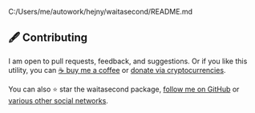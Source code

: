 C:/Users/me/autowork/hejny/waitasecond/README.md


<!--Contributing-->
<!--⚠️WARNING: This section was generated by https://github.com/hejny/batch-project-editor/blob/main/src/workflows/810-contributing/contributing.ts so every manual change will be overwritten.-->

## 🖋️ Contributing

I am open to pull requests, feedback, and suggestions. Or if you like this utility, you can [☕ buy me a coffee](https://www.buymeacoffee.com/hejny) or [donate via cryptocurrencies](https://github.com/hejny/hejny/blob/main/documents/crypto.md).

You can also ⭐ star the waitasecond package, [follow me on GitHub](https://github.com/hejny) or [various other social networks](https://www.pavolhejny.com/contact/).

<!--/Contributing-->